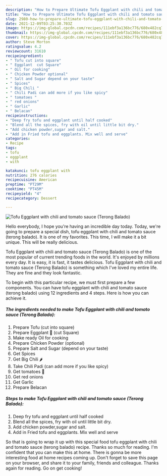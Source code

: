 ```yaml
---
description: "How to Prepare Ultimate Tofu Eggplant with chili and tomato sauce (Terong Balado)"
title: "How to Prepare Ultimate Tofu Eggplant with chili and tomato sauce (Terong Balado)"
slug: 2980-how-to-prepare-ultimate-tofu-eggplant-with-chili-and-tomato-sauce-terong-balado
date: 2021-12-09T03:25:30.703Z
image: https://img-global.cpcdn.com/recipes/111ebf3a136bc776/680x482cq70/tofu-eggplant-with-chili-and-tomato-sauce-terong-balado-recipe-main-photo.jpg
thumbnail: https://img-global.cpcdn.com/recipes/111ebf3a136bc776/680x482cq70/tofu-eggplant-with-chili-and-tomato-sauce-terong-balado-recipe-main-photo.jpg
cover: https://img-global.cpcdn.com/recipes/111ebf3a136bc776/680x482cq70/tofu-eggplant-with-chili-and-tomato-sauce-terong-balado-recipe-main-photo.jpg
author: Steve Morton
ratingvalue: 4.2
reviewcount: 31610
recipeingredient:
- " Tofu cut into square"
- " Eggplant  cut Square"
- " Oil for cooking"
- " Chicken Powder optional"
- " Salt and Sugar depend on your taste"
- " Spices"
- " Big Chili "
- " Chili Padi can add more if you like spicy"
- " tomatoes "
- " red onions"
- " Garlic"
- " Belacan"
recipeinstructions:
- "Deep fry tofu and eggplant until half cooked"
- "Blend all the spices, fry with oil until little bit dry."
- "Add chicken powder,sugar and salt."
- "Add in Fried tofu and eggplants. Mix well and serve"
categories:
- Recipe
tags:
- tofu
- eggplant
- with

katakunci: tofu eggplant with 
nutrition: 276 calories
recipecuisine: American
preptime: "PT29M"
cooktime: "PT45M"
recipeyield: "4"
recipecategory: Dessert

---
```



![Tofu Eggplant with chili and tomato sauce (Terong Balado)](https://img-global.cpcdn.com/recipes/111ebf3a136bc776/680x482cq70/tofu-eggplant-with-chili-and-tomato-sauce-terong-balado-recipe-main-photo.jpg)

Hello everybody, I hope you're having an incredible day today. Today, we're going to prepare a special dish, tofu eggplant with chili and tomato sauce (terong balado). It is one of my favorites. This time, I will make it a bit unique. This will be really delicious.

Tofu Eggplant with chili and tomato sauce (Terong Balado) is one of the most popular of current trending foods in the world. It's enjoyed by millions every day. It is easy, it is fast, it tastes delicious. Tofu Eggplant with chili and tomato sauce (Terong Balado) is something which I've loved my entire life. They are fine and they look fantastic.




To begin with this particular recipe, we must first prepare a few components. You can have tofu eggplant with chili and tomato sauce (terong balado) using 12 ingredients and 4 steps. Here is how you can achieve it.

<!--inarticleads1-->

##### The ingredients needed to make Tofu Eggplant with chili and tomato sauce (Terong Balado):

1. Prepare  Tofu (cut into square)
1. Prepare  Eggplant 🍆 (cut Square)
1. Make ready  Oil for cooking
1. Prepare  Chicken Powder (optional)
1. Prepare  Salt and Sugar (depend on your taste)
1. Get  Spices
1. Get  Big Chili 🌶
1. Take  Chili Padi (can add more if you like spicy)
1. Get  tomatoes 🍅
1. Get  red onions
1. Get  Garlic
1. Prepare  Belacan




<!--inarticleads2-->

##### Steps to make Tofu Eggplant with chili and tomato sauce (Terong Balado):

1. Deep fry tofu and eggplant until half cooked
1. Blend all the spices, fry with oil until little bit dry.
1. Add chicken powder,sugar and salt.
1. Add in Fried tofu and eggplants. Mix well and serve




So that is going to wrap it up with this special food tofu eggplant with chili and tomato sauce (terong balado) recipe. Thanks so much for reading. I'm confident that you can make this at home. There is gonna be more interesting food at home recipes coming up. Don't forget to save this page on your browser, and share it to your family, friends and colleague. Thanks again for reading. Go on get cooking!

